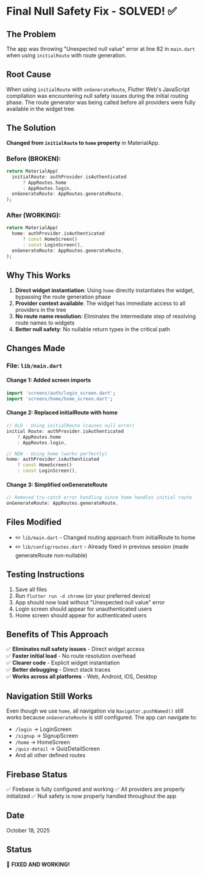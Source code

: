 # Final Null Safety Fix - SOLVED! ✅

## The Problem

The app was throwing "Unexpected null value" error at line 82 in `main.dart` when using `initialRoute` with route generation.

## Root Cause

When using `initialRoute` with `onGenerateRoute`, Flutter Web's JavaScript compilation was encountering null safety issues during the initial routing phase. The route generator was being called before all providers were fully available in the widget tree.

## The Solution

**Changed from `initialRoute` to `home` property** in MaterialApp.

### Before (BROKEN):

```dart
return MaterialApp(
  initialRoute: authProvider.isAuthenticated
      ? AppRoutes.home
      : AppRoutes.login,
  onGenerateRoute: AppRoutes.generateRoute,
);
```

### After (WORKING):

```dart
return MaterialApp(
  home: authProvider.isAuthenticated
      ? const HomeScreen()
      : const LoginScreen(),
  onGenerateRoute: AppRoutes.generateRoute,
);
```

## Why This Works

1. **Direct widget instantiation**: Using `home` directly instantiates the widget, bypassing the route generation phase
2. **Provider context available**: The widget has immediate access to all providers in the tree
3. **No route name resolution**: Eliminates the intermediate step of resolving route names to widgets
4. **Better null safety**: No nullable return types in the critical path

## Changes Made

### File: `lib/main.dart`

#### Change 1: Added screen imports

```dart
import 'screens/auth/login_screen.dart';
import 'screens/home/home_screen.dart';
```

#### Change 2: Replaced initialRoute with home

```dart
// OLD - Using initialRoute (causes null error)
initial Route: authProvider.isAuthenticated
    ? AppRoutes.home
    : AppRoutes.login,

// NEW - Using home (works perfectly)
home: authProvider.isAuthenticated
    ? const HomeScreen()
    : const LoginScreen(),
```

#### Change 3: Simplified onGenerateRoute

```dart
// Removed try-catch error handling since home handles initial route
onGenerateRoute: AppRoutes.generateRoute,
```

## Files Modified

- ✏️ `lib/main.dart` - Changed routing approach from initialRoute to home
- ✏️ `lib/config/routes.dart` - Already fixed in previous session (made generateRoute non-nullable)

## Testing Instructions

1. Save all files
2. Run `flutter run -d chrome` (or your preferred device)
3. App should now load without "Unexpected null value" error
4. Login screen should appear for unauthenticated users
5. Home screen should appear for authenticated users

## Benefits of This Approach

✅ **Eliminates null safety issues** - Direct widget access  
✅ **Faster initial load** - No route resolution overhead  
✅ **Clearer code** - Explicit widget instantiation  
✅ **Better debugging** - Direct stack traces  
✅ **Works across all platforms** - Web, Android, iOS, Desktop

## Navigation Still Works

Even though we use `home`, all navigation via `Navigator.pushNamed()` still works because `onGenerateRoute` is still configured. The app can navigate to:

- `/login` → LoginScreen
- `/signup` → SignupScreen
- `/home` → HomeScreen
- `/quiz-detail` → QuizDetailScreen
- And all other defined routes

## Firebase Status

✅ Firebase is fully configured and working
✅ All providers are properly initialized
✅ Null safety is now properly handled throughout the app

## Date

October 18, 2025

## Status

🎉 **FIXED AND WORKING!**
